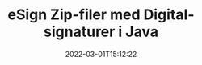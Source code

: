 ---
############################# Static ############################
layout: "auto-gen-signature"
date: 2022-03-01T15:12:22
draft: false
operation: Sign
signaturetype: Digital
fileformat: Zip
productName: Java
lang: no
productCode: java
otherformats: pdf doc docx docm dot dotx odt ott xls xlsx xlsm xlsb ods ots xltx xltm pptx pptm
breadcrumb: Put Digital signature on Zip for Java

############################# Head ############################
head_title: "Legger til digitale elektroniske signaturer i filen Zip med Java"
head_description: "Sett digital signatur på Zip-filen for Java ved å bruke noen få linjer med kode. Bruk GroupDocs Document Signature API til å signere dusinvis av filformater."

############################# Header ############################
title: "eSign Zip-filer med Digital-signaturer i Java"
description: "Slik legger du til Digital-signatur med noen få linjer med Java-kode"
bg_image: "https://cms.admin.containerize.com/templates/aspose/App_Themes/V3/images/bg/header1.png"
bg_overlay: false
button:
    enable: true

############################# SubMenu ############################
submenu:
    enable: true

    left:
        img_alt: "GroupDocs.Signature for Java"
        image: "https://cms.admin.containerize.com/templates/groupdocs/images/product-logos/90x90-noborder/groupdocs-signature-java.png"
        product: "GroupDocs.Signature"
        platform: "Java"



############################# About ############################
about:
    enable: true
    title: "Om GroupDocs.Signature for Java API for digitale signaturer"
    content: |
        [GroupDocs.Signature for Java](https://products.groupdocs.com/signature/java/) er et populært API for å esignere dokumenter med digitale elektroniske signaturer, med digitale sertifikater. For Digitale signaturer bruker API PFX-sertifikatfiler for å esignere dokumenter med passordbeskyttede private og offentlige nøkler. De digitale signaturene kan brukes til å sertifisere forretningsdokumenter med eSign PDF-spesifikk side, sertifisere hele Microsoft Office-dokumenter som Words, Excel, Powerpoint-filer og Open Office-dokumenter. Kunder kan enkelt manipulere signaturene som å redigere dem, fjerne eller justere. API-en gir en måte å søke og bekrefte signaturer på. Dessuten er det gitt mange muligheter for tilpasning av signaturer.
    

############################# Steps ############################
steps:
    enable: true
    title_left: "Trinn for å signere Zip med Digital i Java"
    content_left: |
        [GroupDocs.Signature for Java](https://products.groupdocs.com/signature/java/) gir mulighet til å signere Zip-dokumenter med Digital-signaturer raskt og enkelt.
        
        * Opprett en forekomst av signaturklassen som gir Zip-fil som skal signere som bane eller minnestrøm
        * Instantiate SignOptions-klassen og angi alle etterspurte data.
        * Påkall Signature.Sign()-metoden ved å sende utdatafilen Zip eller minnestrøm

    title_right: " Systemkrav"
    content_right: |
        GroupDocs.Signature for Java støttes på alle større plattformer og operativsystemer. Før du utfører koden nedenfor, sørg for at du har følgende forutsetninger installert på systemet ditt.

        * Operativsystemer: Microsoft Windows, Linux, MacOS
        * Utviklingsmiljøer: NetBeans, Intellij IDEA, Eclipse, etc.
        * Java runtime: J2SE 6.0 and above
        * Få den siste GroupDocs.Signature for Java fra [Maven](https://repository.groupdocs.com/webapp/#/artifacts/browse/tree/General/repo/com/groupdocs/groupdocs-signature)
         
    code: |
        ```java    
                
        // Set up input Zip file
        String filePath = "input.zip";
        // Set up output file
        String outputFilePath = "output.zip";
        // Provide digital certificate
        String certificateFilePath = "certificate.pfx";

        // Instantiate Signature for input file
        Signature signature = new Signature(filePath);

        //Provide sign options
        DigitalSignOptions options = new DigitalSignOptions(certificateFilePath);

        // set certificate password
        options.setPassword("1234567890");

        // set signature position
        options.setLeft(50);
        options.setTop(200);

        // sign Zip document
        SignResult result = signature.sign(outputFilePath, options);

        ```

############################# Demos ############################
demos:
    enable: true
    title: "Signering av Zip dokumenter med Digital Live Demo"
    content: |
       Signer Zip-filen med forskjellige signaturer akkurat nå ved å gå til nettstedet [GroupDocs.Signature-appen](https://products.groupdocs.app/signature/family). Gratis online demo venter på deg.          

############################# More Formats ############################
more_formats:
    enable: true
    title: "Andre støttede Digital-signaturer for Java"
    content: |
        "Du kan også signere Zip med andre signaturtyper. Vennligst se listen nedenfor."
    format: 
       
       
back_to_top:
    enable: true
---